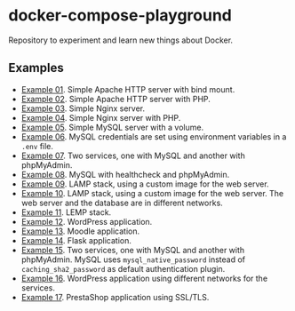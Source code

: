 # docker-compose-playground

Repository to experiment and learn new things about Docker.

## Examples

- [Example 01](example-01-httpd). Simple Apache HTTP server with bind mount.
- [Example 02](example-02-php-apache). Simple Apache HTTP server with PHP.
- [Example 03](example-03-nginx). Simple Nginx server.
- [Example 04](example-04-nginx-php-fpm). Simple Nginx server with PHP.
- [Example 05](example-05-mysql). Simple MySQL server with a volume.
- [Example 06](example-06-mysql-env). MySQL credentials are set using environment variables in a `.env` file.
- [Example 07](example-07-mysql-phpmyadmin). Two services, one with MySQL and another with phpMyAdmin.
- [Example 08](example-08-healthcheck). MySQL with healthcheck and phpMyAdmin.
- [Example 09](example-09-lamp). LAMP stack, using a custom image for the web server.
- [Example 10](example-10-lamp-networks). LAMP stack, using a custom image for the web server. The web server and the database are in different networks.
- [Example 11](example-11-lemp). LEMP stack.
- [Example 12](example-12-wordpress). WordPress application.
- [Example 13](example-13-moodle). Moodle application.
- [Example 14](example-14-friendlyhello). Flask application.
- [Example 15](example-15-mysql-phpmyadmin-native_password). Two services, one with MySQL and another with phpMyAdmin. MySQL uses `mysql_native_password` instead of `caching_sha2_password` as default authentication plugin.
- [Example 16](example-16-wordpress-networks). WordPress application using different networks for the services.
- [Example 17](example-17-prestashop-https). PrestaShop application using SSL/TLS.
